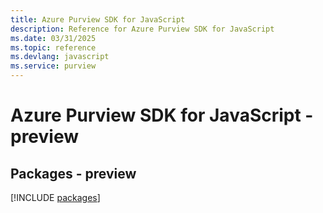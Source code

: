 ```yaml
---
title: Azure Purview SDK for JavaScript
description: Reference for Azure Purview SDK for JavaScript
ms.date: 03/31/2025
ms.topic: reference
ms.devlang: javascript
ms.service: purview
---
```

# Azure Purview SDK for JavaScript - preview
## Packages - preview
[!INCLUDE [packages](purview-index.md)]